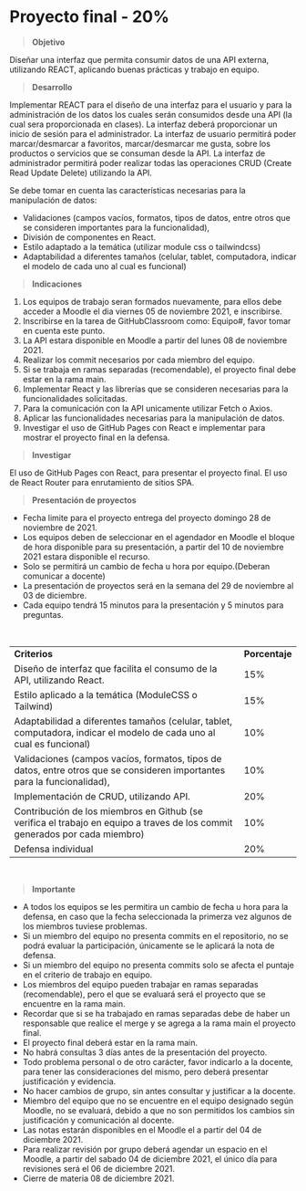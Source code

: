 # Proyecto final - 20% 

> **Objetivo**

Diseñar una interfaz que permita consumir datos de una API externa, utilizando REACT, aplicando buenas prácticas y trabajo en equipo. 

> **Desarrollo** 

Implementar REACT  para el diseño de una interfaz para el usuario y para la administración de los datos los cuales serán consumidos desde una API (la cual sera proporcionada en clases). 
La interfaz deberá proporcionar un inicio de sesión para el administrador.
La interfaz de usuario permitirá poder marcar/desmarcar a favoritos, marcar/desmarcar me gusta, sobre los productos o servicios que se consuman desde la API. 
La interfaz de administrador permitirá poder realizar todas las operaciones CRUD (Create Read Update Delete)  utilizando la API. 


Se debe tomar en cuenta las características necesarias para la manipulación de datos: 
* Validaciones (campos vacíos, formatos, tipos de datos, entre otros que se consideren importantes para la funcionalidad), 
* División de componentes en React. 
* Estilo adaptado a la temática (utilizar module css o tailwindcss)
* Adaptabilidad a diferentes tamaños (celular, tablet, computadora, indicar el modelo de cada uno al cual es funcional) 


> **Indicaciones**

1. Los equipos de trabajo seran formados nuevamente, para ellos debe acceder a Moodle el dia viernes 05 de noviembre 2021, e inscribirse.
2. Inscribirse en la tarea de GitHubClassroom como: Equipo#, favor tomar en cuenta este punto.
3. La API estara disponible en Moodle a partir del lunes 08 de noviembre 2021.
4. Realizar los commit necesarios por cada miembro del equipo. 
5. Si se trabaja en ramas separadas (recomendable), el proyecto final debe estar en la rama main.
6. Implementar React y las librerías que se consideren necesarias para la funcionalidades solicitadas.
7. Para la comunicación con la API unicamente utilizar Fetch o Axios.
8. Aplicar las funcionalidades necesarias para la manipulación de datos. 
9. Investigar el uso de GitHub Pages con React e implementar para mostrar el proyecto final en la defensa. 


> **Investigar**

El uso de GitHub Pages con React, para presentar el proyecto final. 
El uso de React Router para enrutamiento de sitios SPA.

> **Presentación de proyectos**

* Fecha limite para el proyecto entrega del proyecto domingo 28 de   noviembre de 2021.
* Los equipos deben de seleccionar en el agendador en Moodle el bloque de hora disponible para su presentación, a partir del 10 de noviembre 2021 estara disponible el recurso.
* Solo se permitirá un cambio de fecha u hora por equipo.(Deberan comunicar a docente)
* La presentación de proyectos será en la semana del 29 de noviembre al 03 de diciembre.
* Cada equipo tendrá 15 minutos para la presentación y 5 minutos para preguntas. 

<br />

<table>
  <tr>
   <td><strong>Criterios</strong>
   </td>
   <td><strong>Porcentaje</strong>
   </td>
  </tr>
  <tr>
   <td>Diseño de interfaz que facilita el consumo de la API, utilizando React. 
   </td>
   <td>15%
   </td>
  </tr>
  <tr>
   <td>Estilo aplicado a la temática (ModuleCSS o Tailwind)
   </td>
   <td>15%
   </td>
  </tr>
  <tr>
   <td>Adaptabilidad a diferentes tamaños (celular, tablet, computadora, indicar el modelo de cada uno al cual es funcional)
   </td>
   <td>10%
   </td>
  </tr>
  <tr>
   <td>Validaciones (campos vacíos, formatos, tipos de datos, entre otros que se consideren importantes para la funcionalidad),
   </td>
   <td>10%
   </td>
  </tr>
  <tr>
   <td>Implementación de CRUD, utilizando API.
   </td>
   <td>20%
   </td>
  </tr>
  <tr>
   <td>Contribución de los miembros en Github (se verifica el trabajo en equipo a traves de los commit generados por cada miembro)
   </td>
   <td>10% 
   </td>
  </tr>
  <tr>
   <td>Defensa individual
   </td>
   <td>20% 
   </td>
  </tr>
</table>

<br/>

> **Importante**

* A todos los equipos se les permitira un cambio de fecha u hora para la defensa, en caso que la fecha seleccionada la primerza vez algunos de los miembros tuviese problemas.
* Si un miembro del equipo no presenta commits en el repositorio, no se podrá evaluar la participación, únicamente se le aplicará la nota de defensa. 
* Si un miembro del equipo no presenta commits solo se afecta el puntaje en el criterio de trabajo en equipo. 
* Los miembros del equipo pueden trabajar en ramas separadas (recomendable), pero el que se evaluará será el proyecto que se encuentre en la rama main. 
* Recordar que si se ha trabajado en ramas separadas debe de haber un responsable que realice el merge y se agrega a la rama main el proyecto final.
* El proyecto final deberá estar en la rama main.  
* No habrá consultas 3 días antes de la presentación del proyecto. 
* Todo problema personal o de otro carácter, favor indicarlo a la docente, para tener las consideraciones del mismo, pero deberá presentar justificación y evidencia. 
* No hacer cambios de grupo, sin antes consultar y justificar a la docente. 
* Miembro del equipo que no se encuentre en el equipo designado según Moodle, no se evaluará, debido a que no son permitidos los cambios sin justificación y comunicación al docente. 
* Las notas estarán disponibles en el Moodle el a partir del 04 de diciembre 2021. 
* Para realizar revisión por grupo deberá agendar un espacio en el Moodle, a partir del sabado 04 de diciembre 2021, el único día para revisiones será el 06 de diciembre 2021. 
* Cierre de materia 08 de diciembre 2021. 